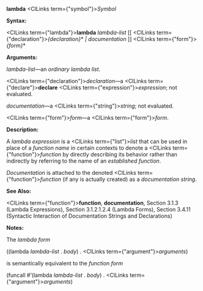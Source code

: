 **lambda** <ClLinks  term={"symbol"}><i>Symbol</i></ClLinks> 



**Syntax:** 



<ClLinks  term={"lambda"}><b>lambda</b></ClLinks> *lambda-list* [[ <ClLinks  term={"declaration"}><i>\{declaration\}</i></ClLinks>\* *| documentation* ]] <ClLinks  term={"form"}><i>\{form\}</i></ClLinks>\* 



**Arguments:** 



*lambda-list*—an *ordinary lambda list*. 



<ClLinks  term={"declaration"}><i>declaration</i></ClLinks>—a <ClLinks  term={"declare"}><b>declare</b></ClLinks> <ClLinks  term={"expression"}><i>expression</i></ClLinks>; not evaluated. 



*documentation*—a <ClLinks  term={"string"}><i>string</i></ClLinks>; not evaluated. 



<ClLinks  term={"form"}><i>form</i></ClLinks>—a <ClLinks  term={"form"}><i>form</i></ClLinks>. 



**Description:** 



A *lambda expression* is a <ClLinks  term={"list"}><i>list</i></ClLinks> that can be used in place of a *function name* in certain contexts to denote a <ClLinks  term={"function"}><i>function</i></ClLinks> by directly describing its behavior rather than indirectly by referring to the name of an *established function*. 



*Documentation* is attached to the denoted <ClLinks  term={"function"}><i>function</i></ClLinks> (if any is actually created) as a *documentation string*. 



**See Also:** 



<ClLinks  term={"function"}><b>function</b></ClLinks>, **documentation**, Section 3.1.3 (Lambda Expressions), Section 3.1.2.1.2.4 (Lambda Forms), Section 3.4.11 (Syntactic Interaction of Documentation Strings and Declarations) 



**Notes:** 



The *lambda form* 



((lambda *lambda-list* . *body*) . <ClLinks  term={"argument"}><i>arguments</i></ClLinks>) 



is semantically equivalent to the *function form* 



(funcall #’(lambda *lambda-list* . *body*) . <ClLinks  term={"argument"}><i>arguments</i></ClLinks>) 



